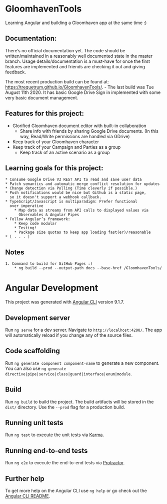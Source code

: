# GloomhavenTools

Learning Angular and building a Gloomhaven app at the same time :)

## Documentation:

There’s no official documentation yet. The code should be written/maintained in a 
reasonably well documented state in the master branch. Usage details/documentation 
is a must-have for once the first features are implemented and friends are 
checking it out and giving feedback.

The most recent production build can be found at: 
https://trequetrum.github.io/GloomhavenTools/. 
    - The last build was Tue August 11th 2020. It has basic Google Drive 
      Sign in implemented with some very basic document management. 

## Features for this project:
* Glorified Gloomhaven document editor with built-in collaboration
    * Share info with friends by sharing Google Drive documents. 
    (In this way, Read/Write permissions are handled via GDrive)
* Keep track of your Gloomhaven character
* Keep track of your Campaign and Parties as a group
    * Keep track of an active scenario as a group

## Learning goals for this project:
    * Consume Google Drive V3 REST API to read and save user data
    * Patch semantics and automatic merge conflict resolution for updates
    * Change detection via Polling (Time cleverly if possible.) 
    * Push notifications would be nice but Github is a static page, 
      so it doesn't support a webhook callback.
    * TypeScript/Javascript is multiparadigm: Prefer functional 
      over imperative
 	    * Map data as streams from API calls to displayed values via 
          Observables & Angular Pipes 
    * Follow Angular’s framework: 
        * Keep code modular
        * Testing!
        * Package size quotas to keep app loading fast(er)/reasonable
    * [ . . . ]

## Notes
    1. Command to build for GitHub Pages :)
        * ng build --prod --output-path docs --base-href /GloomhavenTools/

# Angular Development

This project was generated with [Angular CLI](https://github.com/angular/angular-cli) version 9.1.7.

## Development server

Run `ng serve` for a dev server. Navigate to `http://localhost:4200/`. The app will automatically reload if you change any of the source files.

## Code scaffolding

Run `ng generate component component-name` to generate a new component. You can also use `ng generate directive|pipe|service|class|guard|interface|enum|module`.

## Build

Run `ng build` to build the project. The build artifacts will be stored in the `dist/` directory. Use the `--prod` flag for a production build.

## Running unit tests

Run `ng test` to execute the unit tests via [Karma](https://karma-runner.github.io).

## Running end-to-end tests

Run `ng e2e` to execute the end-to-end tests via [Protractor](http://www.protractortest.org/).

## Further help

To get more help on the Angular CLI use `ng help` or go check out the [Angular CLI README](https://github.com/angular/angular-cli/blob/master/README.md).
